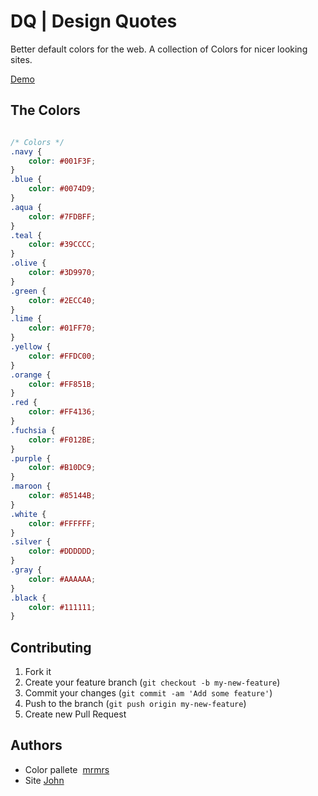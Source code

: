 # DQ | Design Quotes
Better default colors for the web. A collection of Colors for nicer looking sites.

[Demo](https://johnthachil.github.io/dq/)
## The Colors

```css

/* Colors */
.navy {
    color: #001F3F;
}
.blue {
    color: #0074D9;
}
.aqua {
    color: #7FDBFF;
}
.teal {
    color: #39CCCC;
}
.olive {
    color: #3D9970;
}
.green {
    color: #2ECC40;
}
.lime {
    color: #01FF70;
}
.yellow {
    color: #FFDC00;
}
.orange {
    color: #FF851B;
}
.red {
    color: #FF4136;
}
.fuchsia {
    color: #F012BE;
}
.purple {
    color: #B10DC9;
}
.maroon {
    color: #85144B;
}
.white {
    color: #FFFFFF;
}
.silver {
    color: #DDDDDD;
}
.gray {
    color: #AAAAAA;
}
.black {
    color: #111111;
}
```

## Contributing

1. Fork it
2. Create your feature branch (`git checkout -b my-new-feature`)
3. Commit your changes (`git commit -am 'Add some feature'`)
4. Push to the branch (`git push origin my-new-feature`)
5. Create new Pull Request

## Authors

* Color pallete  [mrmrs](http://mrmrs.io)
* Site [John](http://johnthachil.github.io)

